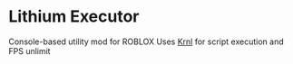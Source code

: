 # Lithium Executor
Console-based utility mod for ROBLOX
Uses [Krnl](https://krnl.place) for script execution and FPS unlimit
